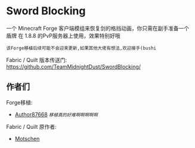 # Sword Blocking
一个 Minecraft Forge 客户端模组来恢复剑的格挡动画，你只需在副手准备一个盾牌
在 1.8.8 的PvP服务器上使用，效果特别好哦



`该Forge移植后续可能不会迎来更新,如果其他大佬有想法,欢迎接手(bushi`



Fabric / Quilt 版本传送门: https://github.com/TeamMidnightDust/SwordBlocking/

## 作者们

Forge移植: 

- [Author87668](https://github.com/At87668)  *`移植真的好难啊啊啊啊啊`*

Fabric / Quilt 原作者: 

- [Motschen](https://github.com/Motschen)
